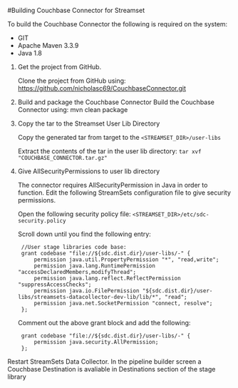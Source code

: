 #Building Couchbase Connector for Streamset

To build the Couchbase Connector the following is required on the system:
* GIT
* Apache Maven 3.3.9
* Java 1.8


1. Get the project from GitHub.

   Clone the project from GitHub using: https://github.com/nicholasc69/CouchbaseConnector.git

2. Build and package the Couchbase Connector
    Build the Couchbase Connector using: mvn clean package

3. Copy the tar to the Streamset User Lib Directory

   Copy the generated tar from target to the `<STREAMSET_DIR>/user-libs`
   
   Extract the contents of the tar in the user lib directory: `tar xvf "COUCHBASE_CONNECTOR.tar.gz"`

4. Give AllSecurityPermissions to user lib directory

   The connector requires AllSecurityPermission in Java in order to function. Edit the following StreamSets configuration file to give security permissions.
    
   Open the following security policy file: `<STREAMSET_DIR>/etc/sdc-security.policy`
   
   Scroll down until you find the following entry:
    
        //User stage libraries code base:
        grant codebase "file://${sdc.dist.dir}/user-libs/-" {
            permission java.util.PropertyPermission "*", "read,write";
            permission java.lang.RuntimePermission "accessDeclaredMembers,modifyThread";
            permission java.lang.reflect.ReflectPermission "suppressAccessChecks";
            permission java.io.FilePermission "${sdc.dist.dir}/user-libs/streamsets-datacollector-dev-lib/lib/*", "read";
            permission java.net.SocketPermission "connect, resolve";
        };

    Comment out the above grant block and add the following:
    
        grant codebase "file://${sdc.dist.dir}/user-libs/-" {
            permission java.security.AllPermission;
        };


Restart StreamSets Data Collector. In the pipeline builder screen a Couchbase Destination is avaliable in Destinations section of the stage library 